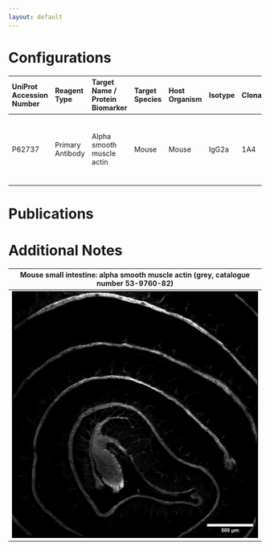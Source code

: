 ```yaml
---
layout: default
---
```


# Configurations

| UniProt Accession Number   | Reagent Type     | Target Name / Protein Biomarker   | Target Species   | Host Organism   | Isotype   | Clonality   | Vendor                   | Catalog Number   | Conjugate   | RRID       | Availability   | Method        | Tissue Preservation               | Target Tissue   | Tissue State   | Detergent         | Antigen Retrieval Conditions   | Dye Inactivation Conditions   | Recommend   | Agree                                                        | Disagree   | Contributor                                                  | Notes   |
|:---------------------------|:-----------------|:----------------------------------|:-----------------|:----------------|:----------|:------------|:-------------------------|:-----------------|:------------|:-----------|:---------------|:--------------|:----------------------------------|:----------------|:---------------|:------------------|:-------------------------------|:------------------------------|:------------|:-------------------------------------------------------------|:-----------|:-------------------------------------------------------------|:--------|
| P62737                     | Primary Antibody | Alpha smooth muscle actin         | Mouse            | Mouse           | IgG2a     | 1A4         | Thermo Fisher Scientific | 53-9760-82       | AF488       | AB_2574461 | Stock          | IBEX2D Manual | 1:4 Cytofix/Cytoperm Fixed Frozen | Lymph Node      | NA             | 0.3% Triton-X-100 | NA                             | 1 mg/ml LiBH4 15 minutes      | Yes         | [0000-0003-4379-8967](https://orcid.org/0000-0003-4379-8967), [0000-0002-1461-0999](https://orcid.org/0000-0002-1461-0999) | NA         | [0000-0003-4379-8967](https://orcid.org/0000-0003-4379-8967) |         |

# Publications



# Additional Notes

<a name="notes"></a>


| Mouse small intestine: alpha smooth muscle actin (grey, catalogue number 53-9760-82) |
|:-------:|
| ![](aSMA_AF488_Grey_Mouse_SI.jpg) |
